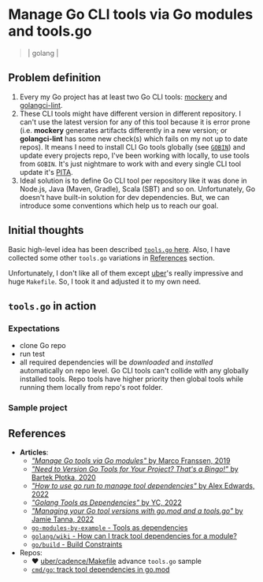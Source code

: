 # Manage Go CLI tools via Go modules and tools.go
> | golang |

## Problem definition

1. Every my Go project has at least two Go CLI tools: [mockery](https://github.com/vektra/mockery) and [golangci-lint](https://github.com/golangci/golangci-lint).
2. These CLI tools might have different version in different repository. I can't use the latest version for any of this tool because it is error prone (i.e. **mockery** generates artifacts differently in a new version; or **golangci-lint** has some new check(s) which fails on my not up to date repos). It means I need to install CLI Go tools globally (see [`GOBIN`](https://pkg.go.dev/cmd/go#hdr-Environment_variables)) and update every projects repo, I've been working with locally, to use tools from `GOBIN`. It's just nightmare to work with and every single CLI tool update it's [PITA](https://www.urbandictionary.com/define.php?term=pita).
3. Ideal solution is to define Go CLI tool per repository like it was done in Node.js, Java (Maven, Gradle), Scala (SBT) and so on. Unfortunately, Go doesn't have built-in solution for dev dependencies. But, we can introduce some conventions which help us to reach our goal.

## Initial thoughts

Basic high-level idea has been described [`tools.go` here][golang/wiki]. Also, I have collected some other `tools.go` variations in [References](#references) section.

Unfortunately, I don't like all of them except [uber]'s really impressive and huge `Makefile`. So, I took it and adjusted it to my own need.

## `tools.go` in action

### Expectations

- clone Go repo
- run test
- all required dependencies will be *downloaded* and *installed* automatically on repo level. Go CLI tools can't collide with any globally installed tools. Repo tools have higher priority then global tools while running them locally from repo's root folder.

### Sample project

## References

- **Articles**:
  - [*"Manage Go tools via Go modules"* by Marco Franssen, 2019](https://marcofranssen.nl/manage-go-tools-via-go-modules)
  - [*"Need to Version Go Tools for Your Project? That's a Bingo!"* by Bartek Płotka, 2020](https://www.bwplotka.dev/2020/bingo/)
  - [*"How to use go run to manage tool dependencies"* by Alex Edwards, 2022](https://www.alexedwards.net/blog/using-go-run-to-manage-tool-dependencies)
  - [*"Golang Tools as Dependencies"* by YC, 2022](https://www.tiredsg.dev/blog/golang-tools-as-dependencies/)
  - [*"Managing your Go tool versions with go.mod and a tools.go"* by Jamie Tanna, 2022](https://www.jvt.me/posts/2022/06/15/go-tools-dependency-management/)
  - [`go-modules-by-example` - Tools as dependencies](https://github.com/go-modules-by-example/index/blob/master/010_tools/README.md#tools-as-dependencies)
  - [`golang/wiki` - How can I track tool dependencies for a module?][golang/wiki]
  - [`go/build` - Build Constraints](https://pkg.go.dev/go/build#hdr-Build_Constraints)
- Repos:
  - ❤️ [uber/cadence/Makefile][uber] advance `tools.go` sample 
  - [`cmd/go`: track tool dependencies in go.mod](https://github.com/golang/go/issues/48429)

[golang/wiki]: https://github.com/golang/go/wiki/Modules#how-can-i-track-tool-dependencies-for-a-module "`golang/wiki` - How can I track tool dependencies for a module?"
[uber]: https://github.com/uber/cadence/blob/a253154e59d04048ea3aa6d77242d1a412b86688/Makefile "uber/cadence/Makefile"
